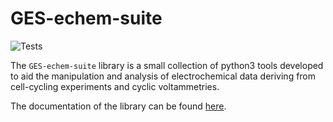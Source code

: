 # GES-echem-suite

![Tests](https://github.com/GES-compchem/GES-echem-suite/actions/workflows/tests.yml/badge.svg)

The `GES-echem-suite` library is a small collection of python3 tools developed to aid the 
manipulation and analysis of electrochemical data deriving from cell-cycling experiments and
cyclic voltammetries.

The documentation of the library can be found [here](https://ges-compchem.github.io/GES-echem-suite/).